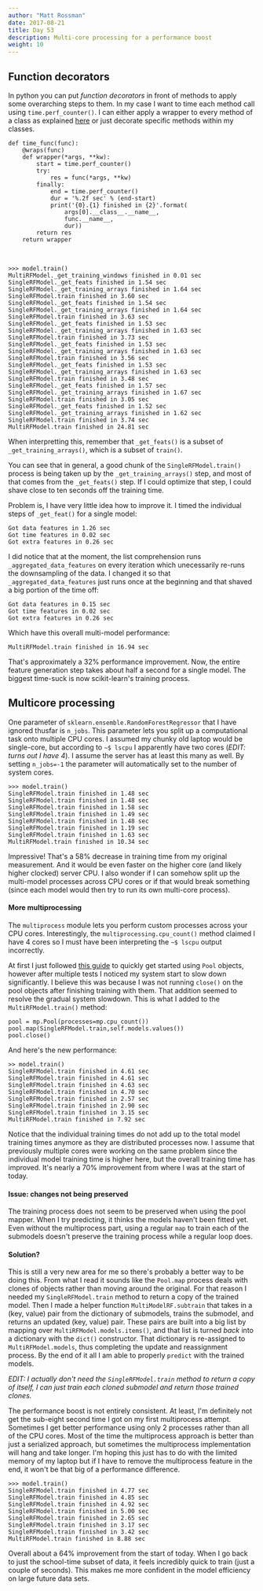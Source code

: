 ```yaml
---
author: "Matt Rossman"
date: 2017-08-21
title: Day 53
description: Multi-core processing for a performance boost
weight: 10
---
```


## Function decorators
In python you can put *function decorators* in front of methods to apply some overarching steps to them. In my case I want to time each method call using `time.perf_counter()`. I can either apply a wrapper to every method of a class as explained [here](https://stackoverflow.com/a/25828876/8371763) or just decorate specific methods within my classes.

	def time_func(func):
	    @wraps(func)
	    def wrapper(*args, **kw):
			start = time.perf_counter()
			try:
			    res = func(*args, **kw)
			finally:
			    end = time.perf_counter()
			    dur = '%.2f sec' % (end-start)
			    print('{0}.{1} finished in {2}'.format(
				    args[0].__class__.__name__,
				    func.__name__,
				    dur))
			return res
	    return wrapper
<br>

	>>> model.train()
	MultiRFModel._get_training_windows finished in 0.01 sec
	SingleRFModel._get_feats finished in 1.54 sec
	SingleRFModel._get_training_arrays finished in 1.64 sec
	SingleRFModel.train finished in 3.60 sec
	SingleRFModel._get_feats finished in 1.54 sec
	SingleRFModel._get_training_arrays finished in 1.64 sec
	SingleRFModel.train finished in 3.63 sec
	SingleRFModel._get_feats finished in 1.53 sec
	SingleRFModel._get_training_arrays finished in 1.63 sec
	SingleRFModel.train finished in 3.73 sec
	SingleRFModel._get_feats finished in 1.53 sec
	SingleRFModel._get_training_arrays finished in 1.63 sec
	SingleRFModel.train finished in 3.56 sec
	SingleRFModel._get_feats finished in 1.53 sec
	SingleRFModel._get_training_arrays finished in 1.63 sec
	SingleRFModel.train finished in 3.48 sec
	SingleRFModel._get_feats finished in 1.57 sec
	SingleRFModel._get_training_arrays finished in 1.67 sec
	SingleRFModel.train finished in 3.05 sec
	SingleRFModel._get_feats finished in 1.52 sec
	SingleRFModel._get_training_arrays finished in 1.62 sec
	SingleRFModel.train finished in 3.74 sec
	MultiRFModel.train finished in 24.81 sec

When interpretting this, remember that `_get_feats()` is a subset of `_get_training_arrays()`, which is a subset of `train()`.

You can see that in general, a good chunk of the `SingleRFModel.train()` process is being taken up by the `_get_training_arrays()` step, and most of that comes from the `_get_feats()` step. If I could optimize that step, I could shave close to ten seconds off the training time.

Problem is, I have very little idea how to improve it. I timed the individual steps of `_get_feat()` for a single model:

	Got data features in 1.26 sec
	Got time features in 0.02 sec
	Got extra features in 0.26 sec

I did notice that at the moment, the list comprehension runs `_aggregated_data_features` on every iteration which unecessarily re-runs the downsampling of the data. I changed it so that `_aggregated_data_features` just runs once at the beginning and that shaved a big portion of the time off:

	Got data features in 0.15 sec
	Got time features in 0.02 sec
	Got extra features in 0.26 sec

Which have this overall multi-model performance:

	MultiRFModel.train finished in 16.94 sec

That's approximately a 32% performance improvement. Now, the entire feature generation step takes about half a second for a single model. The biggest time-suck is now scikit-learn's training process.

## Multicore processing
One parameter of `sklearn.ensemble.RandomForestRegressor` that I have ignored thusfar is `n_jobs`. This parameter lets you split up a computational task onto multiple CPU cores. I assumed my chunky old laptop would be single-core, but according to `~$ lscpu` I apparently have two cores (*EDIT: turns out I have 4*). I assume the server has at least this many as well. By setting `n_jobs=-1` the parameter will automatically set to the number of system cores.

	>>> model.train()
	SingleRFModel.train finished in 1.48 sec
	SingleRFModel.train finished in 1.48 sec
	SingleRFModel.train finished in 1.58 sec
	SingleRFModel.train finished in 1.49 sec
	SingleRFModel.train finished in 1.48 sec
	SingleRFModel.train finished in 1.19 sec
	SingleRFModel.train finished in 1.63 sec
	MultiRFModel.train finished in 10.34 sec

Impressive! That's a 58% decrease in training time from my original measurement. And it would be even faster on the higher core (and likely higher clocked) server CPU. I also wonder if I can somehow split up the multi-model processes across CPU cores or if that would break something (since each model would then try to run its own multi-core process).

#### More multiprocessing
The `multiprocess` module lets you perform custom processes across your CPU cores. Interestingly, the `multiprocessing.cpu_count()` method claimed I have 4 cores so I must have been interpreting the `~$ lscpu` output incorrectly.

At first I just followed [this guide](http://sebastianraschka.com/Articles/2014_multiprocessing.html) to quickly get started using `Pool` objects, however after multiple tests I noticed my system start to slow down significantly. I believe this was because I was not running `close()` on the pool objects after finishing training with them. That addition seemed to resolve the gradual system slowdown. This is what I added to the `MultiRFModel.train()` method:

	pool = mp.Pool(processes=mp.cpu_count())
	pool.map(SingleRFModel.train,self.models.values())
	pool.close()

And here's the new performance:

	>> model.train()
	SingleRFModel.train finished in 4.61 sec
	SingleRFModel.train finished in 4.61 sec
	SingleRFModel.train finished in 4.63 sec
	SingleRFModel.train finished in 4.70 sec
	SingleRFModel.train finished in 2.57 sec
	SingleRFModel.train finished in 2.90 sec
	SingleRFModel.train finished in 3.15 sec
	MultiRFModel.train finished in 7.92 sec

Notice that the individual training times do not add up to the total model training times anymore as they are distributed processes now. I assume that previously multiple cores were working on the same problem since the individual model training time is higher here, but the overall training time has improved. It's nearly a 70% improvement from where I was at the start of today.

#### Issue: changes not being preserved
The training process does not seem to be preserved when using the pool mapper. When I try predicting, it thinks the models haven't been fitted yet. Even without the multiprocess part, using a regular `map` to train each of the submodels doesn't preserve the training process while a regular loop does.

#### Solution?
This is still a very new area for me so there's probably a better way to be doing this. From what I read it sounds like the `Pool.map` process deals with clones of objects rather than moving around the original. For that reason I needed my `SingleRFModel.train` method to return a copy of the trained model. Then I made a helper function `MultiModelRF.subtrain` that takes in a (key, value) pair from the dictionary of submodels, trains the submodel, and returns an updated (key, value) pair. These pairs are built into a big list by mapping over `MultiRFModel.models.items()`, and that list is turned *back* into a dictionary with the `dict()` constructor. That dictionary is re-assigned to `MultiRFModel.models`, thus completing the update and reassignment process. By the end of it all I am able to properly `predict` with the trained models.

*EDIT: I actually don't need the `SingleRFModel.train` method to return a copy of itself, I can just train each cloned submodel and return those trained clones.*

The performance boost is not entirely consistent. At least, I'm definitely not get the sub-eight second time I got on my first multiprocess attempt. Sometimes I get better performance using only 2 processes rather than all of the CPU cores. Most of the time the multiprocess approach is better than just a serialized approach, but sometimes the multiprocess implementation will hang and take longer. I'm hoping this just has to do with the limited memory of my laptop but if I have to remove the multiprocess feature in the end, it won't be that big of a performance difference.

	>>> model.train()
	SingleRFModel.train finished in 4.77 sec
	SingleRFModel.train finished in 4.85 sec
	SingleRFModel.train finished in 4.92 sec
	SingleRFModel.train finished in 5.00 sec
	SingleRFModel.train finished in 2.65 sec
	SingleRFModel.train finished in 3.17 sec
	SingleRFModel.train finished in 3.42 sec
	MultiRFModel.train finished in 8.88 sec

Overall about a 64% improvement from the start of today. When I go back to just the school-time subset of data, it feels incredibly quick to train (just a couple of seconds). This makes me more confident in the model efficiency on large future data sets.
